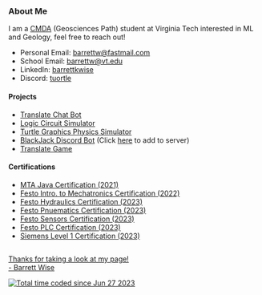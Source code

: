 <!-- About -->
<h3> About Me </h4>
<p> 
I am a <a href="https://data.science.vt.edu/programs/cmda.html">CMDA</a> (Geosciences Path) student at Virginia Tech interested in ML and Geology, feel free to reach out!
<!-- Contact Methods -->
<ul>
  <li>Personal Email: <a href="mailto:barrettw@fastmail.com">barrettw@fastmail.com</a></li>
  <li>School Email: <a href="mailto:barrettw@vt.edu">barrettw@vt.edu</a></li>
  <li>LinkedIn: <a href="https://www.linkedin.com/in/barrettkwise">barrettkwise</a></li>
  <li>Discord: <a href="https://discordapp.com/users/358636454601031681">tuortle</a></li>
</ul>
</p>

<!-- Projects -->
<h4> Projects </h4>
<ul>
  <li><a href="https://github.com/turt1edman/translatechatbot">Translate Chat Bot</a></li>
  <li><a href="https://github.com/turt1edman/circuitsim">Logic Circuit Simulator</a></li>
  <li><a href="https://github.com/barrettkwise/ballsimulator">Turtle Graphics Physics Simulator</a></li>
  <li><a href="https://github.com/turt1edman/BlackJack-Bot">BlackJack Discord Bot</a> (Click <a href="https://bit.ly/3Jg0H3q">here</a> to add to server)</li>
  <li><a href="https://github.com/turt1edman/translategame">Translate Game</a></li>
</ul>

<!-- Certifications -->
<h4> Certifications </h4>
<ul>
  <li><a href="https://github.com/barrettkwise/barrettkwise/blob/main/Barrett_Wise_MTA_Java.pdf">MTA Java Certification (2021)</a></li>
  <li><a href="https://github.com/barrettkwise/barrettkwise/blob/main/Intro_to_Mecha.pdf">Festo Intro. to Mechatronics Certification (2022)</a></li>
  <li><a href="https://github.com/barrettkwise/barrettkwise/blob/main/Hydraulics.pdf">Festo Hydraulics Certification (2023)</a></li>
  <li><a href="https://github.com/barrettkwise/barrettkwise/blob/main/Pnuematics.pdf">Festo Pnuematics Certification (2023)</a></li>
  <li><a href="https://github.com/barrettkwise/barrettkwise/blob/main/Sensors.pdf">Festo Sensors Certification (2023)</a></li>
  <li><a href="https://github.com/barrettkwise/barrettkwise/blob/main/PLC.pdf">Festo PLC Certification (2023)</a></li>
  <li><a href="https://github.com/barrettkwise/barrettkwise/blob/main/Siemens%20Level%201.pdf">Siemens Level 1 Certification (2023)</li>  
</ul>

<h2></h2>
<!-- Conclusion -->
<footer>
<p> Thanks for taking a look at my page!<br> - Barrett Wise </p>
<a href="https://wakatime.com/@1b16b181-6ee3-4ee9-ad97-e0d64685ebfb"><img src="https://wakatime.com/badge/user/1b16b181-6ee3-4ee9-ad97-e0d64685ebfb.svg" alt="Total time coded since Jun 27 2023" /></a>
<!-- <a href=#><img src="[contributions.svg](https://github.com/barrettkwise/barrettkwise/blob/output/github-contribution-grid-snake.gif)"></a> -->
</footer>
